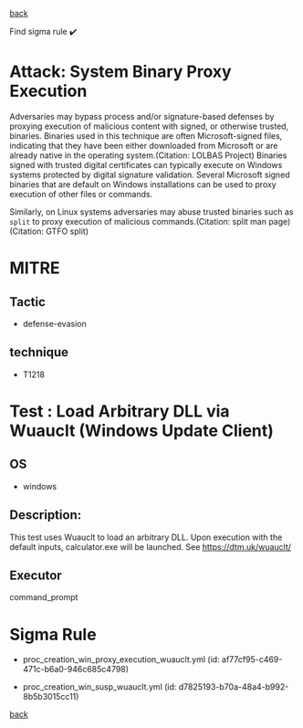 
[back](../index.md)

Find sigma rule :heavy_check_mark: 

# Attack: System Binary Proxy Execution 

Adversaries may bypass process and/or signature-based defenses by proxying execution of malicious content with signed, or otherwise trusted, binaries. Binaries used in this technique are often Microsoft-signed files, indicating that they have been either downloaded from Microsoft or are already native in the operating system.(Citation: LOLBAS Project) Binaries signed with trusted digital certificates can typically execute on Windows systems protected by digital signature validation. Several Microsoft signed binaries that are default on Windows installations can be used to proxy execution of other files or commands.

Similarly, on Linux systems adversaries may abuse trusted binaries such as <code>split</code> to proxy execution of malicious commands.(Citation: split man page)(Citation: GTFO split)

# MITRE
## Tactic
  - defense-evasion


## technique
  - T1218


# Test : Load Arbitrary DLL via Wuauclt (Windows Update Client)
## OS
  - windows


## Description:
This test uses Wuauclt to load an arbitrary DLL. Upon execution with the default inputs, calculator.exe will be launched. 
See https://dtm.uk/wuauclt/


## Executor
command_prompt

# Sigma Rule
 - proc_creation_win_proxy_execution_wuauclt.yml (id: af77cf95-c469-471c-b6a0-946c685c4798)

 - proc_creation_win_susp_wuauclt.yml (id: d7825193-b70a-48a4-b992-8b5b3015cc11)



[back](../index.md)
